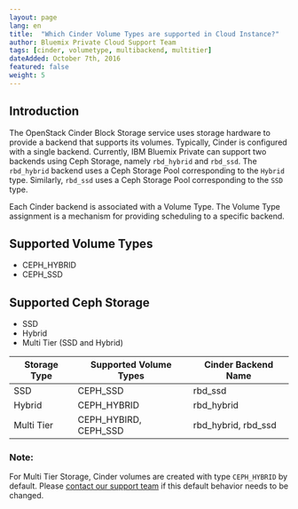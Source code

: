 ```yaml
---
layout: page
lang: en
title:  "Which Cinder Volume Types are supported in Cloud Instance?"
author: Bluemix Private Cloud Support Team
tags: [cinder, volumetype, multibackend, multitier]
dateAdded: October 7th, 2016
featured: false
weight: 5
---
```



## Introduction

The OpenStack Cinder Block Storage service uses storage hardware to provide a backend that supports its volumes.
Typically, Cinder is configured with a single backend. Currently, IBM Bluemix Private can support two backends using Ceph Storage, namely `rbd_hybrid` and `rbd_ssd`. The `rbd_hybrid` backend uses a Ceph Storage Pool corresponding to the `Hybrid` type. Similarly, `rbd_ssd` uses a Ceph Storage Pool corresponding to the `SSD` type.

Each Cinder backend is associated with a Volume Type. The Volume Type assignment is a mechanism for providing scheduling to a specific backend.

## Supported Volume Types
   - CEPH_HYBRID
   - CEPH_SSD

## Supported Ceph Storage
   - SSD
   - Hybrid
   - Multi Tier (SSD and Hybrid)

| Storage Type    | Supported Volume Types   | Cinder Backend Name  |
| --------------- | ----------------------   | ------------------   |
| SSD             |  CEPH_SSD                | rbd_ssd              |
| Hybrid          |  CEPH_HYBRID             | rbd_hybrid           |
| Multi Tier      |  CEPH_HYBIRD, CEPH_SSD   | rbd_hybrid, rbd_ssd  |

### Note:

For Multi Tier Storage, Cinder volumes are created with type `CEPH_HYBRID` by default.
Please [contact our support team](https://support.bluebox.net/) if this default behavior needs to be changed.
